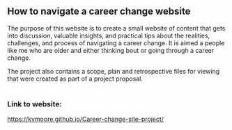 ## How to navigate a career change website

The purpose of this website is to create a small website of content that gets into discussion, valuable insights, and practical tips about the realities, challenges, and process of navigating a career change. It is aimed a people like me who are older and either thinking bout or going through a career change.

The project also contains a scope, plan and retrospective files for viewing that were created as part of a project proposal.
<br>
<br>
### Link to website:

https://kvmoore.github.io/Career-change-site-project/
